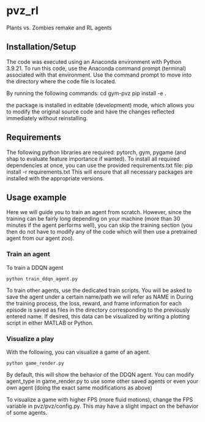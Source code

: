 # pvz_rl
Plants vs. Zombies remake and RL agents

## Installation/Setup
The code was executed using an Anaconda environment with Python 3.9.21.
To run this code, use the Anaconda command prompt (terminal) associated with that environment.
Use the command prompt to move into the directory where the code file is located.

By running the following commands:
cd gym-pvz
pip install -e .

the package is installed in editable (development) mode,
which allows you to modify the original source code and have the changes reflected immediately without reinstalling.


## Requirements
The following python libraries are required: pytorch, gym, pygame (and shap to evaluate feature importance if wanted).
To install all required dependencies at once, you can use the provided requirements.txt file:
pip install -r requirements.txt
This will ensure that all necessary packages are installed with the appropriate versions.



## Usage example
Here we will guide you to train an agent from scratch. However, since the training can be fairly long depending on your machine (more than 30 minutes if the agent performs well), you can skip the training section (you then do not have to modify any of the code which will then use a pretrained agent from our agent zoo).

### Train an agent
To train a DDQN agent

```
python train_ddqn_agent.py
```
To train other agents, use the dedicated train scripts. You will be asked to save the agent under a certain name/path we will refer as NAME in 
During the training process, the loss, reward, and frame information for each episode is saved as files in the directory corresponding to the previously entered name.
If desired, this data can be visualized by writing a plotting script in either MATLAB or Python.



### Visualize a play
With the following, you can visualize a game of an agent.
```
python game_render.py
```
By default, this will show the behavior of the DDQN agent. You can modify agent_type in game_render.py to use some other saved agents or even your own agent (doing the exact same modifications as above)

To visualize a game with higher FPS (more fluid motions), change the FPS variable in pvz/pvz/config.py. This may have a slight impact on the behavior of some agents.
